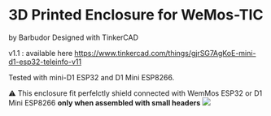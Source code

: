 # 3D Printed Enclosure for WeMos-TIC
by Barbudor
Designed with TinkerCAD

v1.1 : available here https://www.tinkercad.com/things/gjrSG7AgKoE-mini-d1-esp32-teleinfo-v11

Tested with mini-D1 ESP32 and D1 Mini ESP8266.

:warning: This enclosure fit perfelctly shield connected with WemMos ESP32 or D1 Mini ESP8266 **only when assembled with small headers**
<img src="https://github.com/hallard/WeMos-TIC/raw/master/pictures/WeMos-TIC_small_headers.png">
